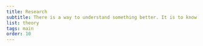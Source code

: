 ```yaml
---
title: Research
subtitle: There is a way to understand something better. It is to know as much as possible about it.
list: theory
tags: main
order: 10
---
```



